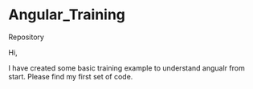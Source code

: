 # Angular_Training
Repository

Hi,

I have created some basic training example to understand angualr from start. Please find my first set of code.
